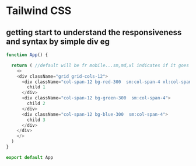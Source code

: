 # Tailwind CSS 
## getting start to understand the responsiveness and syntax by simple div eg
```javascript
function App() {

  return ( //default will be fr mobile...sm,md,xl indicates if it goes above it!!
    <> 
    <div className="grid grid-cols-12">
      <div className="col-span-12 bg-red-300  sm:col-span-4 xl:col-span-12">
        child 1
      </div>
      <div className="col-span-12 bg-green-300  sm:col-span-4">
        child 2
      </div>
      <div className="col-span-12 bg-blue-300  sm:col-span-4">
        child 3
      </div>
    </div>
    </>
  )
}

export default App
```